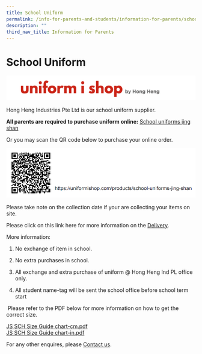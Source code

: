 ```yaml
---
title: School Uniform
permalink: /info-for-parents-and-students/information-for-parents/school-uniform/
description: ""
third_nav_title: Information for Parents
---
```

# **School Uniform**

![](/images/Capture7.png)

Hong Heng Industries Pte Ltd is our school uniform supplier.

[](https://uniformishop.com/products/school-uniforms-jing-shan)**All parents are required to purchase uniform online:** [School uniforms jing shan](https://uniformishop.com/products/school-uniforms-jing-shan)  
  
Or you may scan the QR code below to purchase your online order.

![](/images/uni%20QR%20code.png)

Please take note on the collection date if your are collecting your items on site.

Please click on this link here for more information on the [Delivery](https://uniformishop.com/delivery).   

More information:    
1) No exchange of item in school.

2) No extra purchases in school.

3) All exchange and extra purchase of uniform @ Hong Heng Ind PL office only.

4) All student name-tag will be sent the school office before school term start

 Please refer to the PDF below for more information on how to get the correct size.
 
 [JS SCH Size Guide chart-cm.pdf](/files/JS%20SCH%20Size%20Guide%20chart-cm.pdf)   
 [JS SCH Size Guide chart-in.pdf](/files/JS%20SCH%20Size%20Guide%20chart-in.pdf)
 
 For any other enquires, please [Contact us](https://uniformishop.com/contact-us).